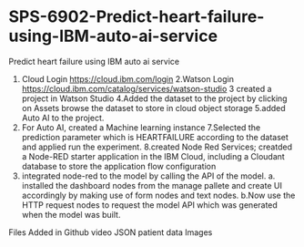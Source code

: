 # SPS-6902-Predict-heart-failure-using-IBM-auto-ai-service
Predict heart failure using IBM auto ai service
1. Cloud Login
https://cloud.ibm.com/login
2.Watson Login
https://cloud.ibm.com/catalog/services/watson-studio
3 created  a project in Watson Studio
4.Added the dataset to the project by clicking on Assets  browse the dataset to store in cloud object storage
5.added Auto AI to the project.
6. For Auto AI, created a Machine learning instance
7.Selected the prediction parameter which is HEARTFAILURE according to the dataset and applied  run the experiment.
8.created Node Red Services;
 creatded a Node-RED starter application in the IBM Cloud, including a Cloudant database to store the application flow configuration
9. integrated node-red to the model by calling the API of the model. 
a. installed the dashboard nodes from the manage pallete and create UI accordingly by making use of form nodes and text nodes.
 b.Now use the HTTP request nodes to request the model API which was generated when the model was built.
 
 Files Added in Github
 video
 JSON
 patient data
 Images
 
